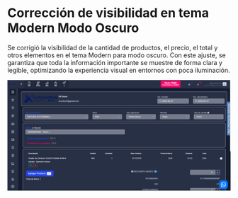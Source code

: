 # Corrección de visibilidad en tema Modern Modo Oscuro

Se corrigió la visibilidad de la cantidad de productos, el precio, el total y otros elementos en el tema Modern para modo oscuro. Con este ajuste, se garantiza que toda la información importante se muestre de forma clara y legible, optimizando la experiencia visual en entornos con poca iluminación.

![Corrección de visibilidad en modo oscuro](img/visibilidad-modo-oscuro.png)
